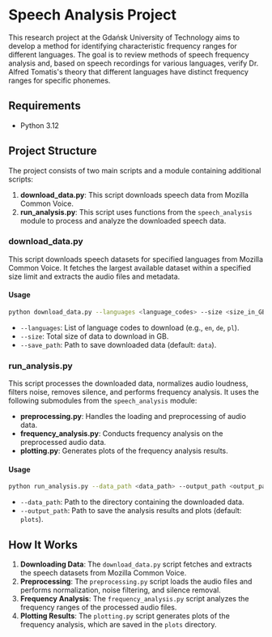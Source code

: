 # Speech Analysis Project

This research project at the Gdańsk University of Technology aims to develop a method for identifying characteristic frequency ranges for different languages. The goal is to review methods of speech frequency analysis and, based on speech recordings for various languages, verify Dr. Alfred Tomatis's theory that different languages have distinct frequency ranges for specific phonemes.

## Requirements

- Python 3.12

## Project Structure

The project consists of two main scripts and a module containing additional scripts:

1. **download_data.py**: This script downloads speech data from Mozilla Common Voice.
2. **run_analysis.py**: This script uses functions from the `speech_analysis` module to process and analyze the downloaded speech data.

### download_data.py

This script downloads speech datasets for specified languages from Mozilla Common Voice. It fetches the largest available dataset within a specified size limit and extracts the audio files and metadata.

#### Usage

```bash
python download_data.py --languages <language_codes> --size <size_in_GB> --save_path <save_path>
```

- `--languages`: List of language codes to download (e.g., `en`, `de`, `pl`).
- `--size`: Total size of data to download in GB.
- `--save_path`: Path to save downloaded data (default: `data`).

### run_analysis.py

This script processes the downloaded data, normalizes audio loudness, filters noise, removes silence, and performs frequency analysis. It uses the following submodules from the `speech_analysis` module:

- **preprocessing.py**: Handles the loading and preprocessing of audio data.
- **frequency_analysis.py**: Conducts frequency analysis on the preprocessed audio data.
- **plotting.py**: Generates plots of the frequency analysis results.

#### Usage

```bash
python run_analysis.py --data_path <data_path> --output_path <output_path>
```

- `--data_path`: Path to the directory containing the downloaded data.
- `--output_path`: Path to save the analysis results and plots (default: `plots`).

## How It Works

1. **Downloading Data**: The `download_data.py` script fetches and extracts the speech datasets from Mozilla Common Voice.
2. **Preprocessing**: The `preprocessing.py` script loads the audio files and performs normalization, noise filtering, and silence removal.
3. **Frequency Analysis**: The `frequency_analysis.py` script analyzes the frequency ranges of the processed audio files.
4. **Plotting Results**: The `plotting.py` script generates plots of the frequency analysis, which are saved in the `plots` directory.
